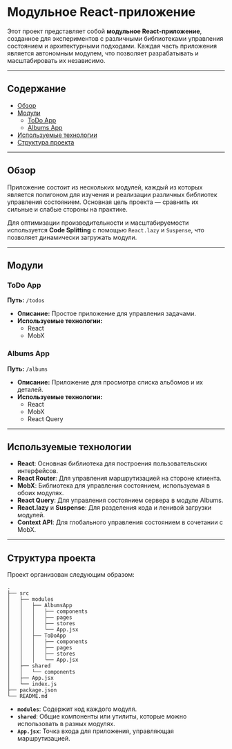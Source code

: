 # Модульное React-приложение

Этот проект представляет собой **модульное React-приложение**, созданное для экспериментов с различными библиотеками управления состоянием и архитектурными подходами. Каждая часть приложения является автономным модулем, что позволяет разрабатывать и масштабировать их независимо.

---

## Содержание

-   [Обзор](#обзор)
-   [Модули](#модули)
    -   [ToDo App](#todo-app)
    -   [Albums App](#albums-app)
-   [Используемые технологии](#используемые-технологии)
-   [Структура проекта](#структура-проекта)

---

## Обзор

Приложение состоит из нескольких модулей, каждый из которых является полигоном для изучения и реализации различных библиотек управления состоянием. Основная цель проекта — сравнить их сильные и слабые стороны на практике.

Для оптимизации производительности и масштабируемости используется **Code Splitting** с помощью `React.lazy` и `Suspense`, что позволяет динамически загружать модули.

---

## Модули

### ToDo App

**Путь:** `/todos`

-   **Описание:** Простое приложение для управления задачами.
-   **Используемые технологии:**
    -   React
    -   MobX

### Albums App

**Путь:** `/albums`

-   **Описание:** Приложение для просмотра списка альбомов и их деталей.
-   **Используемые технологии:**
    -   React
    -   MobX
    -   React Query

---

## Используемые технологии

-   **React**: Основная библиотека для построения пользовательских интерфейсов.
-   **React Router**: Для управления маршрутизацией на стороне клиента.
-   **MobX**: Библиотека для управления состоянием, используемая в обоих модулях.
-   **React Query**: Для управления состоянием сервера в модуле Albums.
-   **React.lazy** и **Suspense**: Для разделения кода и ленивой загрузки модулей.
-   **Context API**: Для глобального управления состоянием в сочетании с MobX.

---

## Структура проекта

Проект организован следующим образом:

```
.
├── src
│   ├── modules
│   │   ├── AlbumsApp
│   │   │   ├── components
│   │   │   ├── pages
│   │   │   ├── stores
│   │   │   └── App.jsx
│   │   ├── ToDoApp
│   │   │   ├── components
│   │   │   ├── pages
│   │   │   ├── stores
│   │   │   └── App.jsx
│   ├── shared
│   │   └── components
│   ├── App.jsx
│   └── index.js
├── package.json
└── README.md
```

-   **`modules`**: Содержит код каждого модуля.
-   **`shared`**: Общие компоненты или утилиты, которые можно использовать в разных модулях.
-   **`App.jsx`**: Точка входа для приложения, управляющая маршрутизацией.
